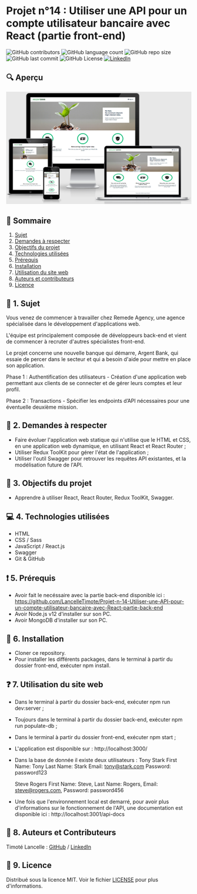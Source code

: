 # Projet n°14 : Utiliser une API pour un compte utilisateur bancaire avec React (partie front-end)

![GitHub contributors](https://img.shields.io/github/contributors/LancelleTimote/Projet-n-14-Utiliser-une-API-pour-un-compte-utilisateur-bancaire-avec-React-partie-front-end?style=for-the-badge&color=green)
![GitHub language count](https://img.shields.io/github/languages/count/LancelleTimote/Projet-n-14-Utiliser-une-API-pour-un-compte-utilisateur-bancaire-avec-React-partie-front-end?style=for-the-badge)
![GitHub repo size](https://img.shields.io/github/repo-size/LancelleTimote/Projet-n-14-Utiliser-une-API-pour-un-compte-utilisateur-bancaire-avec-React-partie-front-end?style=for-the-badge)
![GitHub last commit](https://img.shields.io/github/last-commit/LancelleTimote/Projet-n-14-Utiliser-une-API-pour-un-compte-utilisateur-bancaire-avec-React-partie-front-end?style=for-the-badge)
![GitHub License](https://img.shields.io/github/license/LancelleTimote/Projet-n-14-Utiliser-une-API-pour-un-compte-utilisateur-bancaire-avec-React-partie-front-end?style=for-the-badge)
[![LinkedIn](https://img.shields.io/badge/LinkedIn-0077B5?style=for-the-badge&logo=linkedin&logoColor=white)](https://www.linkedin.com/in/timote-lancelle-devweb/)

## :mag: Aperçu

![Aperçu du site web](visuel_projet/visuel_projet.png)

## :bookmark_tabs: Sommaire

<ol>
    <li><a href="#sujet">Sujet</a></li>
    <li><a href="#demandes_respecter">Demandes à respecter</a></li>
    <li><a href="#objectifs_projet">Objectifs du projet</a></li>
    <li><a href="#technologies_utilisees">Technologies utilisées</a></li>
    <li><a href="#prerequis">Prérequis</a></li>
    <li><a href="#installation">Installation</a></li>
    <li><a href="#utilisation_siteweb">Utilisation du site web</a></li>
    <li><a href="#auteurs_contributeurs">Auteurs et contributeurs</a></li>
    <li><a href="#licence">Licence</a></li>
</ol>

## :page_facing_up: 1. Sujet <a name = "sujet"></a>

Vous venez de commencer à travailler chez Remede Agency, une agence spécialisée dans le développement d'applications web.

L'équipe est principalement composée de développeurs back-end et vient de commencer à recruter d'autres spécialistes front-end.

Le projet concerne une nouvelle banque qui démarre, Argent Bank, qui essaie de percer dans le secteur et qui a besoin d'aide pour mettre en place son application.

Phase 1 : Authentification des utilisateurs - Création d'une application web permettant aux clients de se connecter et de gérer leurs comptes et leur profil.

Phase 2 : Transactions - Spécifier les endpoints d’API nécessaires pour une éventuelle deuxième mission.

## :memo: 2. Demandes à respecter <a name = "demandes_respecter"></a>

-   Faire évoluer l'application web statique qui n'utilise que le HTML et CSS, en une application web dynamique, en utilisant React et React Router ;
-   Utiliser Redux ToolKit pour gérer l'état de l'application ;
-   Utiliser l'outil Swagger pour retrouver les requêtes API existantes, et la modélisation future de l'API.

## :checkered_flag: 3. Objectifs du projet <a name = "objectifs_projet"></a>

-   Apprendre à utiliser React, React Router, Redux ToolKit, Swagger.

## :computer: 4. Technologies utilisées <a name = "technologies_utilisees"></a>

-   HTML
-   CSS / Sass
-   JavaScript / React.js
-   Swagger
-   Git & GitHub

## :exclamation: 5. Prérequis <a name = "prerequis"></a>

-   Avoir fait le necéssaire avec la partie back-end disponible ici : https://github.com/LancelleTimote/Projet-n-14-Utiliser-une-API-pour-un-compte-utilisateur-bancaire-avec-React-partie-back-end
-   Avoir Node.js v12 d'installer sur son PC.
-   Avoir MongoDB d'installer sur son PC.

## :wrench: 6. Installation <a name = "installation"></a>

-   Cloner ce repository.
-   Pour installer les différents packages, dans le terminal à partir du dossier front-end, exécuter npm install.

## :question: 7. Utilisation du site web <a name = "utilisation_siteweb"></a>

-   Dans le terminal à partir du dossier back-end, exécuter npm run dev:server ;
-   Toujours dans le terminal à partir du dossier back-end, exécuter npm run populate-db ;
-   Dans le terminal à partir du dossier front-end, exécuter npm start ;
-   L'application est disponible sur : http://localhost:3000/
-   Dans la base de donnée il existe deux utilisateurs :
    Tony Stark
    First Name: Tony
    Last Name: Stark
    Email: tony@stark.com
    Password: password123

    Steve Rogers
    First Name: Steve,
    Last Name: Rogers,
    Email: steve@rogers.com,
    Password: password456

-   Une fois que l'environnement local est demarré, pour avoir plus d'informations sur le fonctionnement de l'API, une documentation est disponible ici : http://localhost:3001/api-docs

## :beers: 8. Auteurs et Contributeurs <a name = "auteurs_contributeurs"></a>

Timoté Lancelle : [GitHub](https://github.com/LancelleTimote) / [LinkedIn](https://www.linkedin.com/in/timote-lancelle-devweb/)

## :page_with_curl: 9. Licence <a name = "licence"></a>

Distribué sous la licence MIT. Voir le fichier [LICENSE](LICENSE) pour plus d'informations.

